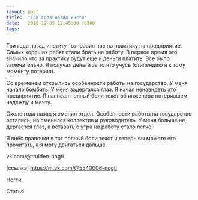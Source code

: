 ```yaml
---
layout: post
title:  "Три года назад инсти"
date:   2018-12-09 12:45:00 +0300
tags:   
---
```


Три года назад институт отправил нас на практику на предприятие. Самых хороших ребят стали брать на работу. В первое время это значило что за практику будут еще и деньги платить. Все было замечательно. Я получал деньги за то что учусь (стипендию я к тому моменту потерял). 

Со временем открылись особенности работы на государство. У меня начало бомбить. У меня задергался глаз. Я начал ненавидеть это предприятие. Я написал полный боли текст об инженере потерявшем надежду и мечту. 

<!--excerpt-->

Около года назад я сменил отдел. Особенности работы на государство остались, но сменился коллектив и руководитель. У меня больше не дергается глаз, а вставать с утра на работу стало легче. 

Я внёс правочки в тот полный боли текст и теперь вы можете его прочитать, а я могу двигаться дальше. 

vk.com/@trulden-nogti

[ссылка] https://m.vk.com/@5540006-nogti

Ногти

Статья
